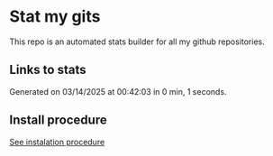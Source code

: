 # Stat my gits

This repo is an automated stats builder for all my github repositories.

## Links to stats


Generated on 03/14/2025 at 00:42:03 in 0 min, 1 seconds.

## Install procedure

[See instalation procedure](./src/install.md)
